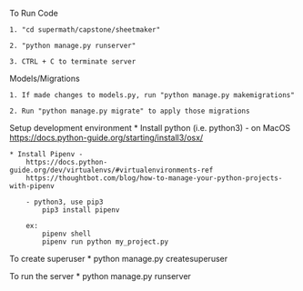 To Run Code
    
    1. "cd supermath/capstone/sheetmaker"

    2. "python manage.py runserver"

    3. CTRL + C to terminate server

Models/Migrations
    
    1. If made changes to models.py, run "python manage.py makemigrations"
    
    2. Run "python manage.py migrate" to apply those migrations


Setup development environment
    * Install python (i.e. python3)
        - on MacOS https://docs.python-guide.org/starting/install3/osx/

    * Install Pipenv - 
        https://docs.python-guide.org/dev/virtualenvs/#virtualenvironments-ref
        https://thoughtbot.com/blog/how-to-manage-your-python-projects-with-pipenv
        
        - python3, use pip3
            pip3 install pipenv

        ex:
            pipenv shell
            pipenv run python my_project.py



To create superuser
    * python manage.py createsuperuser

To run the server
    * python manage.py runserver

